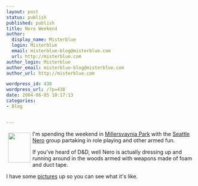 ```yaml
---
layout: post
status: publish
published: publish
title: Nero Weekend
author:
  display_name: Misterblue
  login: Misterblue
  email: misterblue-blog@misterblue.com
  url: http://misterblue.com
author_login: Misterblue
author_email: misterblue-blog@misterblue.com
author_url: http://misterblue.com

wordpress_id: 438
wordpress_url: /?p=438
date: 2004-06-05 10:17:13
categories:
- Blog


---
```

<a href="http://pics.misterblue.com/onepic/20040605-Nero/w480/h640/IMG_4794.jpg"
      target="onepic">
  <img src="http://pics.misterblue.com/20040605-Nero/60/80/IMG_4794.jpg"
    style="float: left; margin: 5px"  height="80" width="60" alt=""/>
</a><p>
I'm spending the weekend in
<a href="http://www.parks.wa.gov/parkpage.asp?selectedpark=Millersylvania&amp;pageno=1">Millersvaynia Park</a>
with the 
<a href="http://www.neroseattle.com/">Seattle Nero</a>
group partaking in role playing and other armed fun.
</p>
<p>
If you've heard of D&amp;D, well
Nero
is actually dressing up and running around in the woods armed
with weapons made of foam and duct tape.
</p>
<p>
I have  some
<a href="http://pics.misterblue.com/20040605-Nero/">pictures</a>
up so you can see what it's like.
</p>
